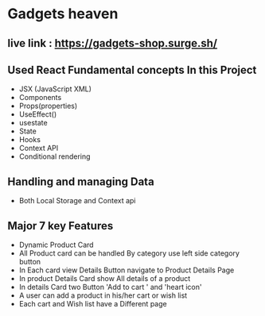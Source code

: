 # Gadgets heaven
## live link : https://gadgets-shop.surge.sh/

##  Used React Fundamental concepts In this Project

* JSX (JavaScript XML)
* Components
* Props(properties)
* UseEffect()
* usestate
* State
* Hooks
* Context API
* Conditional rendering

## Handling and managing Data 
* Both Local Storage and Context api

## Major 7 key Features

* Dynamic Product Card 
* All Product card can be handled By category use left side category button
* In Each card view Details Button navigate to Product Details Page
* In product Details Card   show All details of a product 
* In details Card  two Button 'Add to cart ' and 'heart icon' 
* A user can add a product in his/her cart or wish list
* Each cart and Wish list have a Different page 
